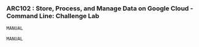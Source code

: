 ### ARC102 :  Store, Process, and Manage Data on Google Cloud - Command Line: Challenge Lab 

```
MANUAL
```

```
MANUAL
```


